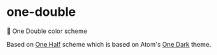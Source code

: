 # one-double
🎨 One Double color scheme

Based on [One Half](https://github.com/sonph/onehalf) scheme which is based on Atom's [One Dark](https://github.com/atom/one-dark-syntax) theme.
